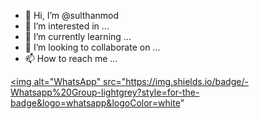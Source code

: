 - 👋 Hi, I’m @sulthanmod
- 👀 I’m interested in ...
- 🌱 I’m currently learning ...
- 💞️ I’m looking to collaborate on ...
- 📫 How to reach me ...

<!---
sulthanmod/sulthanmod is a ✨ special ✨ repository because its `README.md` (this file) appears on your GitHub profile.
You can click the Preview link to take a look at your changes.
--->

   <a href="https://chat.whatsapp.com/J5Qms51PaimBd4vt55owqA"><img alt="WhatsApp" src="https://img.shields.io/badge/-Whatsapp%20Group-lightgrey?style=for-the-badge&logo=whatsapp&logoColor=white"
